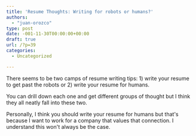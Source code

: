 ```yaml
---
title: 'Resume Thoughts: Writing for robots or humans?'
authors: 
  - "juan-orozco"
type: post
date: -001-11-30T00:00:00+00:00
draft: true
url: /?p=39
categories:
  - Uncategorized

---
```

There seems to be two camps of resume writing tips: 1) write your resume to get past the robots or 2) write your resume for humans.

You can drill down each one and get different groups of thought but I think they all neatly fall into these two.

Personally, I think you should write your resume for humans but that's because I want to work for a company that values that connection. I understand this won't always be the case.